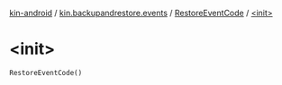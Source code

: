 [kin-android](../../index.md) / [kin.backupandrestore.events](../index.md) / [RestoreEventCode](index.md) / [&lt;init&gt;](./-init-.md)

# &lt;init&gt;

`RestoreEventCode()`